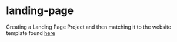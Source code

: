 # landing-page
Creating a Landing Page Project and then matching it to the website template found <a href="https://cdn.statically.io/gh/TheOdinProject/curriculum/main/foundations/html_css/project/odin-project.png">here </a>


